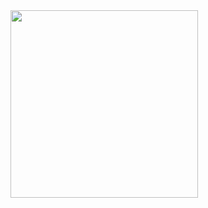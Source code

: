 <img data-canonical-src="https://www.foodandwine.com/recipes/lobster-roll-style-salmon-sandwiches" src="images\201212-xl-lobster-roll-style-salmon-sandwiches-2000-78048e9c8a254d09b054f96f1c5bb787.jpg" width="300" height="300" />
